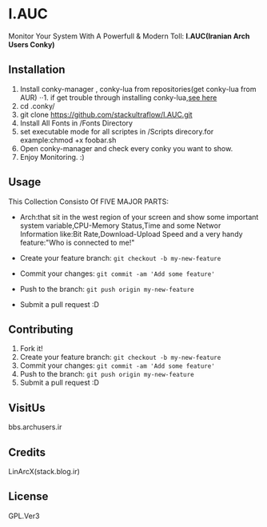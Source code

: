 # I.AUC
Monitor Your System With A Powerfull & Modern Toll: **I.AUC(Iranian Arch Users Conky)**

## Installation
1. Install conky-manager , conky-lua from repositories(get conky-lua from AUR)
⋅⋅1. if get trouble through installing conky-lua,[see here](http://stack.blog.ir/1394/08/08/arch_tips)  
2. cd .conky/
3. git clone https://github.com/stackultraflow/I.AUC.git
4. Install All Fonts in /Fonts Directory
5. set executable mode for all scriptes in /Scripts direcory.for example:chmod +x foobar.sh
6. Open conky-manager and check every conky you want to show.
7. Enjoy Monitoring. :)


## Usage
This Collection Consisto Of FIVE MAJOR PARTS:

- Arch:that sit in the west region of your screen and show some important system variable,CPU-Memory Status,Time and some Networ Information like:Bit Rate,Download-Upload Speed and a very handy feature:"Who is connected to me!"
+ Create your feature branch: `git checkout -b my-new-feature`
- Commit your changes: `git commit -am 'Add some feature'`
+ Push to the branch: `git push origin my-new-feature`
- Submit a pull request :D

## Contributing
1. Fork it!
2. Create your feature branch: `git checkout -b my-new-feature`
3. Commit your changes: `git commit -am 'Add some feature'`
4. Push to the branch: `git push origin my-new-feature`
5. Submit a pull request :D


## VisitUs
bbs.archusers.ir
## Credits
LinArcX(stack.blog.ir)
## License
GPL.Ver3
